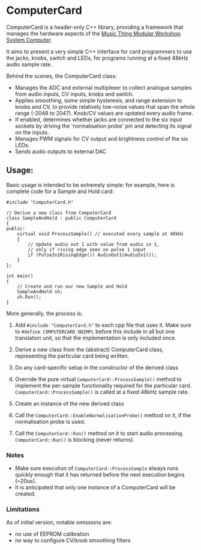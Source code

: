 # ComputerCard

ComputerCard is a header-only C++ library, providing a framework that
manages the hardware aspects of the [Music Thing Modular Workshop
System Computer](https://www.musicthing.co.uk/workshopsystem/).

It aims to present a very simple C++ interface for card programmers 
to use the jacks, knobs, switch and LEDs, for programs running at
a fixed 48kHz audio sample rate.

Behind the scenes, the ComputerCard class:
- Manages the ADC and external multiplexer to collect analogue samples from audio inputs, CV inputs, knobs and switch.
- Applies smoothing, some simple hysteresis, and range extension to knobs and CV, to provide relatively low-noise values that span the whole range (-2048 to 2047). Knob/CV values are updated every audio frame.
- If enabled, determines whether jacks are connected to the six input sockets by driving the 'normalisation probe' pin and detecting its signal on the inputs.
- Manages PWM signals for CV output and brightness control of the six LEDs.
- Sends audio outputs to external DAC


## Usage:
Basic usage is intended to be extremely simple: for example, here is complete code for a Sample and Hold card:

```{.cpp}
#include "ComputerCard.h"

// Derive a new class from ComputerCard
class SampleAndHold : public ComputerCard
{
public:
	virtual void ProcessSample() // executed every sample at 48kHz
	{
    	// Update audio out 1 with value from audio in 1,
        // only if rising edge seen on pulse 1 input
		if (PulseIn1RisingEdge()) AudioOut1(AudioIn1());
	}
};

int main()
{
    // Create and run our new Sample and Hold
	SampleAndHold sh;
	sh.Run();
}
```
  
More generally, the process is:
1. Add `#include "ComputerCard.h"` to each cpp file that uses it. Make sure to `#define COMPUTERCARD_NOIMPL` before this include in all but one translation unit, so that the implementation is only included once.

2. Derive a new class from the (abstract) ComputerCard class, representing the particular card being written.

3. Do any card-specific setup in the constructor of the derived class

4. Override the pure virtual `ComputerCard::ProcessSample()` method to implement the per-sample functionality required for the particular card. `ComputerCard::ProcessSample()` is called at a fixed 48kHz sample rate.

5. Create an instance of the new derived class

6. Call the `ComputerCard::EnableNormalisationProbe()` method on it, if the normalisation probe is used.

7. Call the `ComputerCard::Run()` method on it to start audio processing. `ComputerCard::Run()` is blocking (never returns).


### Notes
- Make sure execution of `ComputerCard::ProcessSample` always runs quickly enough that it has returned before the next execution begins (~20us).
- It is anticipated that only one instance of a ComputerCard will be created.

### Limitations
As of initial version, notable omissions are:
- no use of EEPROM calibration
- no way to configure CV/knob smoothing filters
